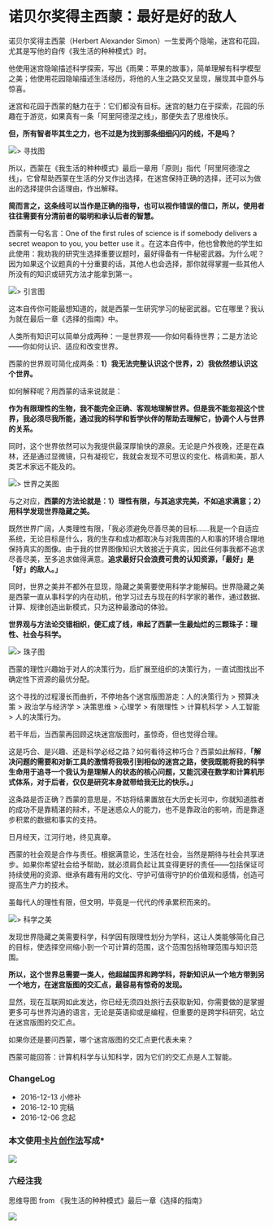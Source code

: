 # 诺贝尔奖得主西蒙：最好是好的敌人

诺贝尔奖得主西蒙（Herbert Alexander Simon）一生爱两个隐喻，迷宫和花园，尤其是写他的自传《我生活的种种模式》时。

他使用迷宫隐喻描述科学探索，写出《雨果：苹果的故事》，简单理解有科学模型之美；他使用花园隐喻描述生活经历，将他的人生之路交叉呈现，展现其中意外与惊喜。

迷宫和花园于西蒙的魅力在于：它们都没有目标。迷宫的魅力在于探索，花园的乐趣在于游览，如果真有一条「阿里阿德涅之线」，那便失去了思维快乐。

**但，所有智者毕其生之力，也不过是为找到那条细细闪闪的线，不是吗？**

![>  寻找图](http://openmindclub.qiniudn.com/omt/SimonMaze04.png)

所以，西蒙在《我生活的种种模式》最后一章用「原则」指代「阿里阿德涅之线」，它曾帮助西蒙在生活的分叉作出选择，在迷宫保持正确的选择，还可以为做出的选择提供合适理由，作出解释。

**简而言之，这条线可以当作是正确的指导，也可以视作错误的借口，所以，使用者往往需要有分清前者的聪明和承认后者的智慧。**

西蒙有一句名言：One of the first rules of science is if somebody delivers a secret weapon to you, you better use it 。在这本自传中，他也曾教他的学生如此使用：我劝我的研究生选择重要议题时，最好得备有一件秘密武器。为什么呢？因为如果这个议题真的十分重要的话，其他人也会选择，那你就得掌握一些其他人所没有的知识或研究方法才能拿到第一。

![> 引言图](http://openmindclub.qiniudn.com/omt/SimonMaze02.png)

这本自传你可能最想知道的，就是西蒙一生研究学习的秘密武器。它在哪里？我认为就在最后一章《选择的指南》中。

人类所有知识可以简单分成两种：一是世界观——你如何看待世界；二是方法论——你如何认识、适应和改变世界。

西蒙的世界观可简化成两条：**1）我无法完整认识这个世界，2）我依然想认识这个世界。**

如何解释呢？用西蒙的话来说就是：

**作为有限理性的生物，我不能完全正确、客观地理解世界。但是我不能忽视这个世界，我必须尽我所能，通过我的科学和哲学伙伴的帮助去理解它，协调个人与世界的关系。**

同时，这个世界依然可以为我提供最深厚愉快的源泉。无论是户外夜晚，还是在森林，还是通过显微镜，只有凝视它，我就会发现不可思议的变化、格调和美，那人类艺术家远不能及的。

![> 世界之美图](http://openmindclub.qiniudn.com/omt/SimonMaze03.png)

与之对应，**西蒙的方法论就是：1）理性有限，与其追求完美，不如追求满意；2）用科学发现世界隐藏之美。**

既然世界广阔，人类理性有限，「我必须避免尽善尽美的目标……我是一个自适应系统，无论目标是什么，我的生存和成功都取决与对我周围的人和事的环境合理地保持真实的图像。由于我的世界图像知识大致接近于真实，因此任何事我都不追求尽善尽美，至多追求做得满意。**追求最好只会浪费可贵的认知资源，「最好」是「好」的敌人。」**

同时，世界之美并不都外在显现，隐藏之美需要使用科学才能解码。世界隐藏之美是西蒙一直从事科学的内在动机，他学习过去与现在的科学家的著作，通过数据、计算、规律创造出新模式，只为这种最激动的体验。

**世界观与方法论交错相织，便汇成了线，串起了西蒙一生最灿烂的三颗珠子：理性、社会与科学。**

![> 珠子图](http://openmindclub.qiniudn.com/omt/SimonMaze05.png)

西蒙的理性兴趣始于对人的决策行为，后扩展至组织的决策行为，一直试图找出不确定性下资源的最优分配。

这个寻找的过程漫长而曲折，不停地各个迷宫版图游走：人的决策行为 > 预算决策 > 政治学与经济学 > 决策思维 > 心理学 > 有限理性 > 计算机科学 > 人工智能 > 人的决策行为。

若干年后，当西蒙再回顾这块迷宫版图时，虽惊奇，但也觉得合理。

这是巧合、是兴趣、还是科学必经之路？如何看待这种巧合？西蒙如此解释，**「解决问题的需要和对新工具的激情将我吸引到相似的迷宫之路，使我既能将我的科学生命用于追寻一个我认为是理解人的状态的核心问题，又能沉浸在数学和计算机形式体系，对于后者，仅仅是研究本身就带给我无比的快乐。」**

这条路是否正确？西蒙的意思是，不妨将结果置放在大历史长河中，你就知道胜者的成功不是靠精湛的辩术，不是迷惑众人的能力，也不是靠政治的影响，而是靠逐步积累的数据和事实的支持。

日月经天，江河行地，终见真章。

西蒙的社会观是合作与责任。根据满意论，生活在社会，当然是期待与社会共享进步。如果你希望社会给予帮助，就必须肩负起让其变得更好的责任——包括保证可持续使用的资源、继承有趣有用的文化、守护可值得守护的价值观和感情，创造可提高生产力的技术。

虽每代人的理性有限，但文明，毕竟是一代代的传承累积而来的。

![> 科学之美](http://openmindclub.qiniudn.com/omt/SimonMaze06.png)

发现世界隐藏之美需要科学，科学因有限理性划分为学科，这让人类能够简化自己的目标，使选择空间缩小到一个可计算的范围，这个范围包括物理范围与知识范围。

**所以，这个世界总需要一类人，他超越国界和跨学科，将新知识从一个地方带到另一个地方，在迷宫版图的交汇点，最容易有惊奇的发现。**

显然，现在互联网如此发达，你已经无须四处旅行去获取新知，你需要做的是掌握更多可与世界沟通的语言，无论是英语抑或是编程，但重要的是跨学科研究，站立在迷宫版图的交汇点。

如果你还是要问西蒙，哪个迷宫版图的交汇点更代表未来？

西蒙可能回答：计算机科学与认知科学，因为它们的交汇点是人工智能。

### ChangeLog

- 2016-12-13 小修补
- 2016-12-10 完稿
- 2016-12-06 念起



###  本文使用[卡片创作法](http://cnfeat.com/blog/2016/11/20/NabokovWriteStyle/)写成*

![](http://openmindclub.qiniudn.com/omt/CardWriting01.jpg)



### 六经注我

思维导图 from 《我生活的种种模式》最后一章《选择的指南》

![](http://openmindclub.qiniudn.com/omt/CardWriting02.jpg)


